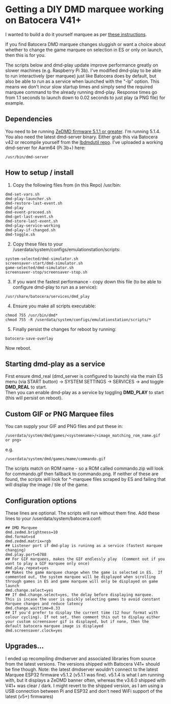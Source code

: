 # Getting a DIY DMD marquee working on Batocera V41+ 
I wanted to build a do it yourself marquee as per [these instructions](https://wiki.batocera.org/hardware:diy_zedmd).

If you find Batocera DMD marquee changes sluggish or want a choice about whether to change the game marquee on selection in ES or only on launch, then this is for you.

The scripts below and dmd-play update improve performance greatly on slower machines (e.g. Raspberry Pi 3b).  I've modified dmd-play to be able to run interactively (per marquee) just like Batocera does by default, but also be able to run as a service when launched with the "-lp" option.  This means we don't incur slow startup times and simply send the required marquee command to the already running dmd-play.  Response times go from 1.1 seconds to launch down to 0.02 seconds to just play (a PNG file) for example.

## Dependencies
You need to be running [ZeDMD firmware 5.1.1 or greater](https://github.com/PPUC/ZeDMD/releases).  I'm running 5.1.4.  You also need the latest dmd-server binary.  Either grab this via Batocera v42 or recompile yourself from the [lbdmdutil repo](https://github.com/vpinball/libdmdutil).  I've uploaded a working dmd-server for Aarm64 (Pi 3b+) here:
```
/usr/bin/dmd-server
```

## How to setup / install

1. Copy the following files from (in this Repo) /usr/bin:
```
dmd-set-vars.sh
dmd-play-launcher.sh
dmd-restore-last-event.sh
dmd-play
dmd-event-proceed.sh
dmd-get-last-event.sh
dmd-store-last-event.sh
dmd-play-service-working
dmd-play-if-changed.sh
dmd-toggle.sh
```

2. Copy these files to your /userdata/system/configs/emulationstation/scripts:
```
system-selected/dmd-simulator.sh
screensaver-start/dmd-simulator.sh
game-selected/dmd-simulator.sh
screensaver-stop/screensaver-stop.sh
```  

3. If you want the fastest performance - copy down this file (to be able to configure dmd-play to run as a service):
```
/usr/share/batocera/services/dmd_play
```

4. Ensure you make all scripts executable:
```
chmod 755 /usr/bin/dmd*
chmod 755 -R /userdata/system/configs/emulationstation/scripts/*
```

5. Finally persist the changes for reboot by running:
```
batocera-save-overlay
```

Now reboot.

## Starting dmd-play as a service
First ensure dmd_real (dmd_server is configured to launch) via the main ES menu (via START button) -> SYSTEM SETTINGS -> SERVICES -> and toggle **DMD_REAL** to start.  
Then you can enable dmd-play as a service by toggling **DMD_PLAY** to start (this will persist on reboot).

## Custom GIF or PNG Marquee files
You can supply your GIF and PNG files and put these in:
```
/userdata/system/dmd/games/<systemname>/<image_matching_rom_name.gif or png>
```
e.g.
```
/userdata/system/dmd/games/mame/commando.gif
```

The scripts match on ROM name - so a ROM called commando.zip will look for commando.gif then fallback to commando.png.  If neither of these are found, the scripts will look for *-marquee files scraped by ES and failing that will display the image / tile of the game.

## Configuration options
These lines are optional.  The scripts will run without them fine.  Add these lines to your /userdata/system/batocera.conf:
```
## DMD Marquee
dmd.zedmd.brightness=10
dmd.format=sd
dmd.zedmd.matrix=rgb
## Listener port if dmd-play is runinng as a service (fastest marquee changing)
dmd.play.port=6788
## For GIF marquees, makes the GIF endlessly play  (Comment out if you want to play a GIF marquee only once)
dmd.play.repeat=yes
## Makes the game marquee change when the game is selected in ES.  If commented out, the system marquee will be displayed when scrolling through games in ES and game marquee will only be displayed on game launch
dmd.change.select=yes
## If dmd.change.select=yes, the delay before displaying marquee.  This is incase the user is quickly selecting games to avoid constant Marquee changes and reduce latency
dmd.change.waittime=0.33
## If you'd prefer to display the current time (12 hour format with colour cycling). If not set, then comment this out to display either your custom screensaver gif is displayed, but if none, then the default batocera marquee image is displayed
dmd.screensaver.clock=yes
```  

## Upgrades...
I ended up recompiling dmdserver and associated libraries from source from the latest versions.  The versions shipped with Batocera V41+ should be fine though.  Note: the latest dmdserver wouldn't connect to the latest Marquee ESP32 firmware v5.1.2 (v5.1.1 was fine).  v5.1.4 is what I am running with, but it displays a ZeDMD banner often, whereas the v3.6.0 shipped with V41+ was clear / dark. I might revert to the shipped version, as I am using a USB connection between Pi and ESP32 and don't need WiFi support of the latest (v5+) firmwares) 
